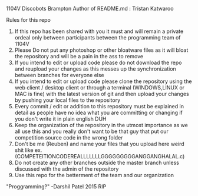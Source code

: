 1104V
Discobots Brampton
Author of README.md : Tristan Katwaroo

Rules for this repo

1. If this repo has been shared with you it must and will remain a private ordeal only between participants between the programming team of 1104V
2. Please Do not put any photoshop or other bloatware files as it will bloat the repository and will be a pain in the ass to remove
3. If you intend to edit or upload code please do not download the repo and reupload your changes as this messes up the synchronization between branches for everyone else
4. If you intend to edit or upload code please clone the repository using the web client / desktop client or through a terminal (WINDOWS,LINUX or MAC is fine) with the latest version of git and then upload your changes by pushing your local files to the repository
5. Every commit / edit or addition to this repository must be explained in detail as people have no idea what you are committing or changing if you don't write it in plain english DUH
6. Keep the organization of the repository in the utmost importance as we all use this and you really don't want to be that guy that put our competition source code in the wrong folder
7. Don't be me (Reuben) and name your files that you upload here weird shit like ex. (COMPETEITIONCODEREALLLLLLLGGGGGGGGGANGGANGHALAL.c)
8. Do not create any other branches outside the master branch unless discussed with the admin of the repository 
9. Use this repo for the betterment of the team and our organization
 
"Proggramming?"
-Darshil Patel 2015 RIP
